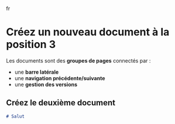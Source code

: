 fr
# Créez un nouveau document à la position 3

Les documents sont des **groupes de pages** connectés par :

- une **barre latérale**
- une **navigation précédente/suivante**
- une **gestion des versions**

## Créez le deuxième document

```md title="docs/hello.md"
# Salut
```